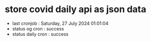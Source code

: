 # store covid daily api as json data

- last cronjob : Saturday, 27 July 2024 01:01:04
- status og cron : success
- status daily cron : success
      
      